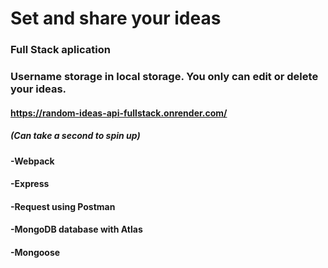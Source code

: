 # Set and share your ideas

### Full Stack aplication
### Username storage in local storage. You only can edit or delete your ideas. 

#### https://random-ideas-api-fullstack.onrender.com/
##### (Can take a second to spin up)


#### -Webpack
#### -Express
#### -Request using Postman
#### -MongoDB database with Atlas
#### -Mongoose
